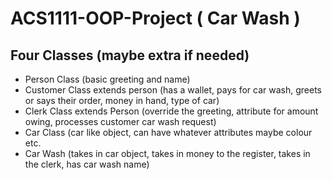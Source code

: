 # ACS1111-OOP-Project ( Car Wash )

## Four Classes (maybe extra if needed)

- Person Class (basic greeting and name)
- Customer Class extends person (has a wallet, pays for car wash, greets or says their order, money in hand, type of car)
- Clerk Class extends Person (override the greeting, attribute for amount owing, processes customer car wash request)
- Car Class (car like object, can have whatever attributes maybe colour etc. 
- Car Wash (takes in car object, takes in money to the register, takes in the clerk, has car wash name)

